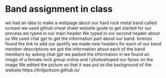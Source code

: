 <h1>Band assignment in class</h1>
we had an idea to make a webpage about our hard rock metal band called scream 
we used github cheat sheet website guide to get started for our process
we typed in our main header
We typed in our second header about us 
We used chat gpt to get the information part about our band. 
lorenzo found the link to add our spotify 
we made new headers for each of our band member descriptions 
we got the information about each of the band members by asking chat gpt 
we pasted the information in 
we found an image of a female rock group online and I photoshoped our faces on the image 
We edited the picture so that it was put as the background of the website
https://tiriljackson.github.io/